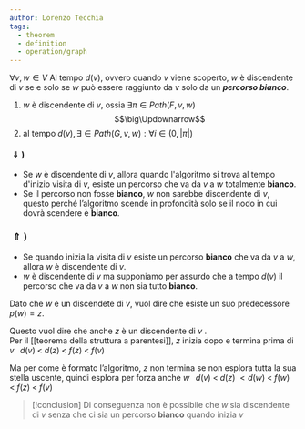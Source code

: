 ```yaml
---
author: Lorenzo Tecchia
tags:
  - theorem
  - definition
  - operation/graph
---
```

$\forall v,w \in V$
Al tempo $d(v)$, ovvero quando $v$ viene scoperto, $w$ è discendente di $v$ se e solo se $w$ può essere raggiunto da $v$ solo da un ***percorso bianco***.
1. $w$ è discendente di $v$, ossia $\exists \pi \in Path(F, v, w)$	
 $$\big\Updownarrow$$
 2. al tempo $d(v), \exists  ∈ Path(G, v, w) : \forall i \in  (0,|\pi|)$ 

#### $\Downarrow)$
- Se $w$ è discendente di $v$, allora quando l'algoritmo si trova al tempo d'inizio visita di $v$, esiste un percorso che va da $v$ a $w$ totalmente **bianco**.
- Se il percorso non fosse **bianco**, $w$ non sarebbe discendente di $v$, questo perché l’algoritmo scende in profondità solo se il nodo in cui dovrà scendere è **bianco**.
### $\Uparrow)$
 - Se quando inizia la visita di $v$ esiste un percorso **bianco** che va da $v$ a $w$, allora $w$ è discendente di $v$.  
 - $w$ è discendente di $v$ ma supponiamo per assurdo che a tempo $d(v)$ il percorso che va da $v$ a $w$ non sia tutto **bianco**.

Dato che $w$ è un discendete di $v$, vuol dire che esiste un suo predecessore $p(w) = z$.  

Questo vuol dire che anche $z$ è un discendente di $v$ .  
Per il [[teorema della struttura a parentesi]], $z$ inizia dopo e termina prima di $v \;\;\; d(v)\;< \;d(z)\;<\;f(z)\;<\;f(v)$

Ma per come è formato l’algoritmo, $z$ non termina se non esplora tutta la sua stella uscente, quindi esplora per forza anche
$w\;\;\; d(v)\; < \;d(z)\; < d(w)\; < \;f(w)\; <\; f(z)\; <\; f(v)$

>[!conclusion]
> Di conseguenza non è possibile che $w$ sia discendente di $v$ senza che ci sia un percorso **bianco** quando inizia $v$

